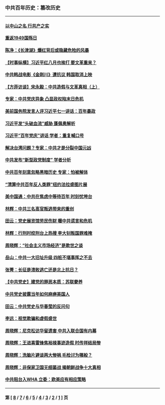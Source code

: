 ### 中共百年历史：篡改历史
---
#### [以中山之名 行共产之实](../../pages/nf1176115/n13346437.md?12070430) 
#### [重返1949国殇日](../../pages/nf1176115/n13346372.md?12070430) 
#### [陈净：《长津湖》爆红背后或隐藏危险的风暴](../../pages/nf1176115/n13314364.md?12070430) 
#### [【时事纵横】习近平红八月也挨打 要文革重来？](../../pages/nf1176115/n13231393.md?12070430) 
#### [中共韩战电影《金刚川》遭抗议 韩国取消上映](../../pages/nf1176115/n13219114.md?12070430) 
#### [【方菲访谈】宋永毅：中共造假与文革真相（上）](../../pages/nf1176115/n13200760.md?12070430) 
#### [专家：中共党庆异象 凸显政权陷末日危机](../../pages/nf1176115/n13067084.md?12070430) 
#### [美前国务院发言人评习近平七一讲话：百年暴政](../../pages/nf1176115/n13066986.md?12070430) 
#### [习近平发“头破血流”威胁 蓬佩奥解析](../../pages/nf1176115/n13063604.md?12070430) 
#### [习近平“百年党庆”讲话 学者：重复喊口号](../../pages/nf1176115/n13061411.md?12070430) 
#### [解决台湾问题？专家：中共才是分裂中国元凶](../../pages/nf1176115/n13060811.md?12070430) 
#### [中共发布“新型政党制度” 学者分析](../../pages/nf1176115/n13056354.md?12070430) 
#### [中共百年刻意忽略黑暗历史 专家：怕被解体](../../pages/nf1176115/n13056056.md?12070430) 
#### [“清算中共百年反人类罪”纽约法拉盛图片展](../../pages/nf1176115/n13052220.md?12070430) 
#### [美中国通：中共在焦虑中等待百年 时刻忧垮台](../../pages/nf1176115/n13048820.md?12070430) 
#### [林辉：中共三名高官叛逃带来的重创](../../pages/nf1176115/n13035206.md?12070430) 
#### [田云：党史展览馆劳民伤财 曝中共谎言和危机](../../pages/nf1176115/n13033900.md?12070430) 
#### [林辉：行刑时绞刑台上热搜 李大钊叛国罪难掩](../../pages/nf1176115/n13031965.md?12070430) 
#### [周晓辉：“社会主义市场经济”是欺世之谈](../../pages/nf1176115/n13024090.md?12070430) 
#### [岳山：中共一大旧址升级 四桩不堪事挥之不去](../../pages/nf1176115/n13021697.md?12070430) 
#### [张菁：长征是溃败逃亡还是北上抗日？](../../pages/nf1176115/n13020585.md?12070430) 
#### [【中共党史】建党的罪恶本质：苏联豢养](../../pages/nf1176115/n13011888.md?12070430) 
#### [中共党史披露当年如何麻痹美国人](../../pages/nf1176115/n12966400.md?12070430) 
#### [田云：中共党史与华春莹的反问句](../../pages/nf1176115/n12765178.md?12070430) 
#### [李远：视觉欺骗和虚假盛世](../../pages/nf1176115/n12993376.md?12070430) 
#### [周晓辉：尼克松访华留遗害 中共入联合国有内幕](../../pages/nf1176115/n12991422.md?12070430) 
#### [周晓辉：王进喜雷锋焦裕禄事迹造假 时传祥结局惨](../../pages/nf1176115/n12985497.md?12070430) 
#### [周晓辉：洗脑片避谈两大惨祸 毛检讨为哪般？](../../pages/nf1176115/n12971285.md?12070430) 
#### [周晓辉：非保家卫国无细菌战 揭朝鲜战争十大真相](../../pages/nf1176115/n12954161.md?12070430) 
#### [中共阻台入WHA 立委：欧美应有相应策略](../../pages/nf1176115/n12939343.md?12070430) 

---
#### 第 [ [8](./8.md?12070430) / [7](./7.md?12070430) / [6](./6.md?12070430) / [5](./5.md?12070430) / [4](./4.md?12070430) / [3](./3.md?12070430) / [2](./2.md?12070430) / [1](./1.md?12070430) ] 页
